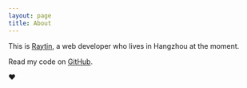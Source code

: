 ```yaml
---
layout: page
title: About
---
```


This is [Raytin](http://muan.co), a web developer who lives in Hangzhou at the moment.

Read my code on [GitHub](http://github.com/superRaytin).

♥